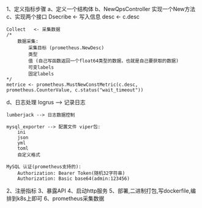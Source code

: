1、定义指标步骤
a、定义一个结构体
b、NewQpsController 实现一个New方法
c、实现两个接口
    Dsecribe  <- 写入信息
        desc <- c.desc

    Collect   <- 采集数据
    /*
		数据采集:
			采集目标 (prometheus.NewDesc)
			类型
			值 (自己写函数返回一个float64类型的数据，也就是自己要获取的数据)
			可变labels
			固定labels
	*/
    metrice <- prometheus.MustNewConstMetric(c.desc, prometheus.CounterValue, c.status("wait_timeout"))
d、日志处理
	logrus     --> 记录日志
	
	lumberjack --> 日志数据控制

	mysql_exporter --> 配置文件 viper包:
		ini
		json
		yml
		toml
		自定义格式

	MySQL 认证(prometheus支持的):
		Authorization: Bearer Token(随机32字符串)
		Authorization: Basic base64(admin:123456)

2、注册指标
3、暴露API
4、启动http服务
5、部署,二进制打包,写dockerfile,编排到k8s上即可
6、prometheus采集数据